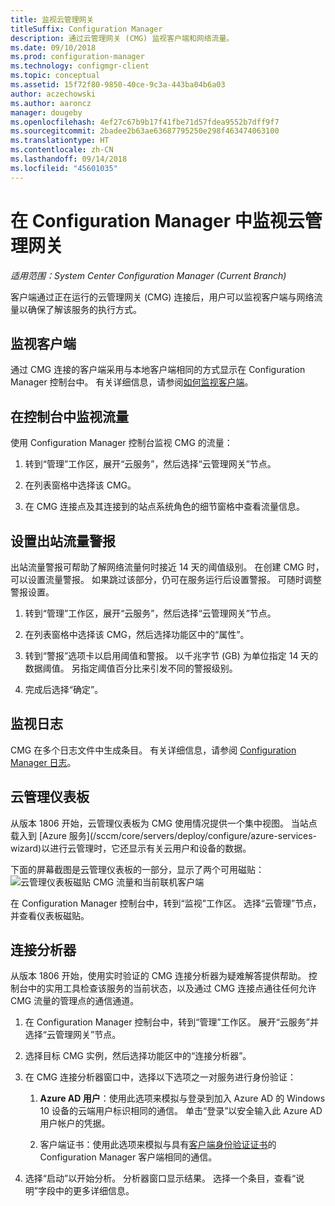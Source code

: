 ```yaml
---
title: 监视云管理网关
titleSuffix: Configuration Manager
description: 通过云管理网关 (CMG) 监视客户端和网络流量。
ms.date: 09/10/2018
ms.prod: configuration-manager
ms.technology: configmgr-client
ms.topic: conceptual
ms.assetid: 15f72f80-9850-40ce-9c3a-443ba04b6a03
author: aczechowski
ms.author: aaroncz
manager: dougeby
ms.openlocfilehash: 4ef27c67b9b17f41fbe71d57fdea9552b7dff9f7
ms.sourcegitcommit: 2badee2b63ae63687795250e298f463474063100
ms.translationtype: HT
ms.contentlocale: zh-CN
ms.lasthandoff: 09/14/2018
ms.locfileid: "45601035"
---
```

# <a name="monitor-cloud-management-gateway-in-configuration-manager"></a>在 Configuration Manager 中监视云管理网关

*适用范围：System Center Configuration Manager (Current Branch)*

客户端通过正在运行的云管理网关 (CMG) 连接后，用户可以监视客户端与网络流量以确保了解该服务的执行方式。



## <a name="monitor-clients"></a>监视客户端

通过 CMG 连接的客户端采用与本地客户端相同的方式显示在 Configuration Manager 控制台中。 有关详细信息，请参阅[如何监视客户端](/sccm/core/clients/manage/monitor-clients)。



## <a name="monitor-traffic-in-the-console"></a>在控制台中监视流量

使用 Configuration Manager 控制台监视 CMG 的流量：

1. 转到“管理”工作区，展开“云服务”，然后选择“云管理网关”节点。  

2. 在列表窗格中选择该 CMG。  

3. 在 CMG 连接点及其连接到的站点系统角色的细节窗格中查看流量信息。  



## <a name="set-up-outbound-traffic-alerts"></a>设置出站流量警报

出站流量警报可帮助了解网络流量何时接近 14 天的阈值级别。 在创建 CMG 时，可以设置流量警报。 如果跳过该部分，仍可在服务运行后设置警报。 可随时调整警报设置。

1. 转到“管理”工作区，展开“云服务”，然后选择“云管理网关”节点。  

2. 在列表窗格中选择该 CMG，然后选择功能区中的“属性”。  

3. 转到“警报”选项卡以启用阈值和警报。 以千兆字节 (GB) 为单位指定 14 天的数据阈值。 另指定阈值百分比来引发不同的警报级别。  

4. 完成后选择“确定”。  



## <a name="monitor-logs"></a>监视日志

CMG 在多个日志文件中生成条目。 有关详细信息，请参阅 [Configuration Manager 日志](/sccm/core/plan-design/hierarchy/log-files#cloud-management-gateway)。



## <a name="cloud-management-dashboard"></a>云管理仪表板
<!--1358461--> 从版本 1806 开始，云管理仪表板为 CMG 使用情况提供一个集中视图。 当站点载入到 [Azure 服务](/sccm/core/servers/deploy/configure/azure-services-wizard)以进行云管理时，它还显示有关云用户和设备的数据。  

下面的屏幕截图是云管理仪表板的一部分，显示了两个可用磁贴：  
![云管理仪表板磁贴 CMG 流量和当前联机客户端](media/1358461-cmg-dashboard.png)

在 Configuration Manager 控制台中，转到“监视”工作区。 选择“云管理”节点，并查看仪表板磁贴。  



## <a name="connection-analyzer"></a>连接分析器

从版本 1806 开始，使用实时验证的 CMG 连接分析器为疑难解答提供帮助。 控制台中的实用工具检查该服务的当前状态，以及通过 CMG 连接点通往任何允许 CMG 流量的管理点的通信通道。

1. 在 Configuration Manager 控制台中，转到“管理”工作区。 展开“云服务”并选择“云管理网关”节点。  

2. 选择目标 CMG 实例，然后选择功能区中的“连接分析器”。  

3. 在 CMG 连接分析器窗口中，选择以下选项之一对服务进行身份验证：  

     1. **Azure AD 用户**：使用此选项来模拟与登录到加入 Azure AD 的 Windows 10 设备的云端用户标识相同的通信。 单击“登录”以安全输入此 Azure AD 用户帐户的凭据。  

     2. 客户端证书：使用此选项来模拟与具有[客户端身份验证证书](/sccm/core/clients/manage/cmg/certificates-for-cloud-management-gateway#client-authentication-certificate)的 Configuration Manager 客户端相同的通信。  

4. 选择“启动”以开始分析。 分析器窗口显示结果。 选择一个条目，查看“说明”字段中的更多详细信息。  

